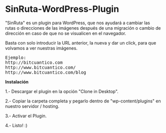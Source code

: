# SinRuta-WordPress-Plugin
"SinRuta" es un plugin para WordPress, que nos ayudará a cambiar las rutas o direcciones de las imágenes después de una migración o cambio de dirección en caso de que no se visualicen en el navegador.

Basta con solo introducir la URL anterior, la nueva y dar un click, para que volvamos a ver nuestras imágenes.
<pre>Ejemplo: 
http://bitcuantico.com
http://www.bitcuantico.com/
http://www.bitcuantico.com/blog</pre>

<strong>Instalación</strong>

1.- Descargar el plugin en la opción "Clone in Desktop".

2.- Copiar la carpeta completa y pegarlo dentro de "wp-content/plugins" en nuestro servidor / hosting.

3.- Activar el Plugin.

4.- Listo! :)
